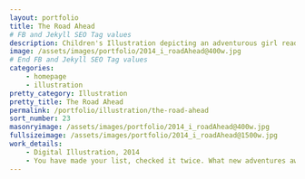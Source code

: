```yaml
---
layout: portfolio
title: The Road Ahead
# FB and Jekyll SEO Tag values
description: Children's Illustration depicting an adventurous girl ready for adventure.
image: /assets/images/portfolio/2014_i_roadAhead@400w.jpg
# End FB and Jekyll SEO Tag values
categories: 
    - homepage
    - illustration
pretty_category: Illustration
pretty_title: The Road Ahead
permalink: /portfolio/illustration/the-road-ahead
sort_number: 23
masonryimage: /assets/images/portfolio/2014_i_roadAhead@400w.jpg
fullsizeimage: /assets/images/portfolio/2014_i_roadAhead@1500w.jpg
work_details:
    - Digital Illustration, 2014
    - You have made your list, checked it twice. What new adventures await you?
---
```


